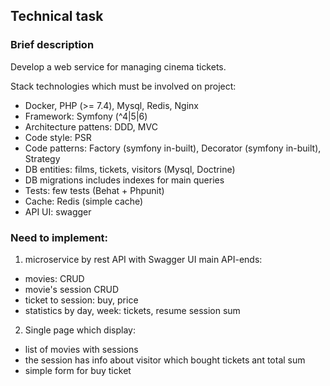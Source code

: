 ## Technical task

### Brief description

Develop a web service for managing cinema tickets.

Stack technologies which must be involved on project:
- Docker, PHP (>= 7.4), Mysql, Redis, Nginx 
- Framework: Symfony (^4|5|6)
- Architecture pattens:  DDD, MVC
- Code style: PSR
- Code patterns: Factory (symfony in-built), Decorator (symfony in-built), Strategy 
- DB entities: films, tickets, visitors (Mysql, Doctrine)
- DB migrations includes indexes for main queries
- Tests: few tests (Behat + Phpunit)
- Cache: Redis (simple cache)
- API UI: swagger


### Need to implement:

1. microservice by rest API with Swagger UI main API-ends:
- movies: CRUD
- movie's session CRUD
- ticket to session: buy, price 
- statistics by day, week: tickets, resume session sum

2. Single page which display:
- list of movies with sessions
- the session has info about visitor which bought tickets ant total sum
- simple form for buy ticket